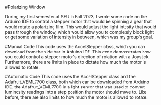 #Polarizing Window

During my first semester at SFU in Fall 2023, I wrote some code on the Arduino IDE to control a stepper motor that would be spinning a gear that would rotate a polarizing film.
This would adjust the light intesity that would pass through the window, which would allow you to completely block light or get some variation of intensity in between, which was my group's goal.

#Manual Code
This code uses the AccelStepper class, which you can download from the side bar in Arduino IDE.
This code demonstrates how you could control a stepper motor's direction of rotation with a Joystick. 
Furthermore, there are limits in place to dictate how much the motor is allowed to rotate.

#Automatic Code
This code uses the AccelStepper class and the Adafruit_VEML7700 class, both which can be downloaded from Arduino IDE.
the Adafruit_VEML7700 is a light sensor that was used to convert luminosity readings into a step position the motor should move to. 
Like before, there are also limits to how much the motor is allowed to rotate. 

